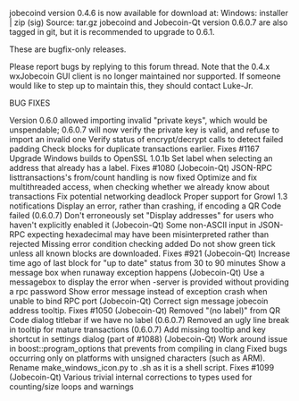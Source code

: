 jobecoind version 0.4.6 is now available for download at:
Windows: installer | zip (sig)
Source: tar.gz
jobecoind and Jobecoin-Qt version 0.6.0.7 are also tagged in git, but it is recommended to upgrade to 0.6.1.

These are bugfix-only releases.

Please report bugs by replying to this forum thread. Note that the 0.4.x wxJobecoin GUI client is no longer maintained nor supported. If someone would like to step up to maintain this, they should contact Luke-Jr.

BUG FIXES

Version 0.6.0 allowed importing invalid "private keys", which would be unspendable; 0.6.0.7 will now verify the private key is valid, and refuse to import an invalid one
Verify status of encrypt/decrypt calls to detect failed padding
Check blocks for duplicate transactions earlier. Fixes #1167
Upgrade Windows builds to OpenSSL 1.0.1b
Set label when selecting an address that already has a label. Fixes #1080 (Jobecoin-Qt)
JSON-RPC listtransactions's from/count handling is now fixed
Optimize and fix multithreaded access, when checking whether we already know about transactions
Fix potential networking deadlock
Proper support for Growl 1.3 notifications
Display an error, rather than crashing, if encoding a QR Code failed (0.6.0.7)
Don't erroneously set "Display addresses" for users who haven't explicitly enabled it (Jobecoin-Qt)
Some non-ASCII input in JSON-RPC expecting hexadecimal may have been misinterpreted rather than rejected
Missing error condition checking added
Do not show green tick unless all known blocks are downloaded. Fixes #921 (Jobecoin-Qt)
Increase time ago of last block for "up to date" status from 30 to 90 minutes
Show a message box when runaway exception happens (Jobecoin-Qt)
Use a messagebox to display the error when -server is provided without providing a rpc password
Show error message instead of exception crash when unable to bind RPC port (Jobecoin-Qt)
Correct sign message jobecoin address tooltip. Fixes #1050 (Jobecoin-Qt)
Removed "(no label)" from QR Code dialog titlebar if we have no label (0.6.0.7)
Removed an ugly line break in tooltip for mature transactions (0.6.0.7)
Add missing tooltip and key shortcut in settings dialog (part of #1088) (Jobecoin-Qt)
Work around issue in boost::program_options that prevents from compiling in clang
Fixed bugs occurring only on platforms with unsigned characters (such as ARM).
Rename make_windows_icon.py to .sh as it is a shell script. Fixes #1099 (Jobecoin-Qt)
Various trivial internal corrections to types used for counting/size loops and warnings
